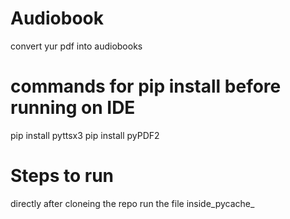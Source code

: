 # Audiobook
convert yur pdf into audiobooks
# commands for pip install before running on IDE
pip install pyttsx3
pip install pyPDF2
# Steps to run
directly after cloneing the repo run the file inside_pycache_
